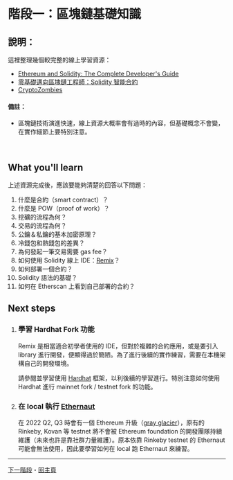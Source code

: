 # 階段一：區塊鏈基礎知識

## 說明：
這裡整理幾個較完整的線上學習資源：

- [Ethereum and Solidity: The Complete Developer's Guide](https://www.udemy.com/course/ethereum-and-solidity-the-complete-developers-guide/)
- [零基礎邁向區塊鏈工程師：Solidity 智能合約](https://hahow.in/courses/5b3cdd6ed03140001eebeadc)
- [CryptoZombies](https://cryptozombies.io/)
  
####  備註：
- 區塊鏈技術演進快速，線上資源大概率會有過時的內容，但基礎概念不會變，在實作細節上要特別注意。

<br/>

## What you'll learn
上述資源完成後，應該要能夠清楚的回答以下問題：
1. 什麼是合約（smart contract）？
2. 什麼是 POW（proof of work）？
3. 挖礦的流程為何？
4. 交易的流程為何？
5. 公鑰＆私鑰的基本加密原理？
6. 冷錢包和熱錢包的差異？
7. 為何發起一筆交易需要 gas fee？
8. 如何使用 Solidity 線上 IDE：[Remix](https://remix.ethereum.org/)？
9. 如何部署一個合約？
10. Solidity 語法的基礎？
11. 如何在 Etherscan 上看到自己部署的合約？

## Next steps

1. ### 學習 Hardhat Fork 功能
  
    Remix 是相當適合初學者使用的 IDE，但對於複雜的合約應用，或是要引入 library 進行開發，便顯得過於簡陋。為了進行後續的實作練習，需要在本機架構自己的開發環境。
  
    請參閱並學習使用 [Hardhat](https://hardhat.org/) 框架，以利後續的學習進行。特別注意如何使用 Hardhat 進行 mainnet fork / testnet fork 的功能。

2. ### 在 local 執行 [Ethernaut](https://github.com/OpenZeppelin/ethernaut)
  
    在 2022 Q2, Q3 時會有一個 Ethereum 升級（[gray glacier](https://blog.ethereum.org/2022/06/16/gray-glacier-announcement/)），原有的 Rinkeby, Kovan 等 testnet 將不會被 Ethereum foundation 的開發團隊持續維護（未來也許是靠社群力量維護）。原本依靠 Rinkeby testnet 的 Ethernaut 可能會無法使用，因此要學習如何在 local 跑 Ethernaut 來練習。


---
[下一階段](../section2/README.md)・[回主頁](../README.md)
